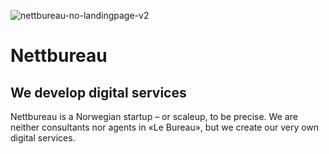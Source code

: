 ![nettbureau-no-landingpage-v2](https://user-images.githubusercontent.com/1271812/162056971-92c25b0e-e69e-4384-9d20-e5f00aaf7d0b.gif)

# Nettbureau

## We develop digital services

Nettbureau is a Norwegian startup – or scaleup, to be precise. We are neither consultants nor agents in «Le Bureau», but we create our very own digital services.
